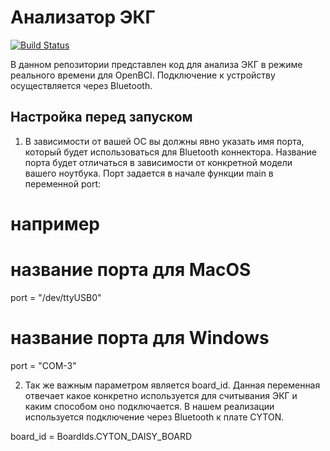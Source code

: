 # Анализатор ЭКГ

[![Build Status](https://travis-ci.org/joemccann/dillinger.svg?branch=master)](https://travis-ci.org/joemccann/dillinger)

В данном репозитории представлен код для анализа ЭКГ в режиме реального времени для OpenBCI. Подключение к устройству осуществляется через Bluetooth.

## Настройка перед запуском

1) В зависимости от вашей OC вы должны явно указать имя порта, который будет использоваться для Bluetooth коннектора. Название порта будет отличаться в зависимости от конкретной модели вашего ноутбука. Порт задается в начале функции main в переменной port:

# например
# название порта для MacOS
port = "/dev/ttyUSB0"
# название порта для Windows
port = "COM-3"

2) Так же важным параметром является board_id. Данная переменная отвечает какое конкретно используется для считывания ЭКГ и каким способом оно подключается. В нашем реализации используется подключение через Bluetooth к плате CYTON.

board_id = BoardIds.CYTON_DAISY_BOARD